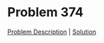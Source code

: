 # Problem 374

[Problem Description](./description/problem_374.md) | [Solution](./solutions/solution_374.cpp)
